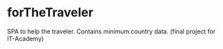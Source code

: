 # forTheTraveler
SPA to help the traveler. Contains minimum country data. (final project for IT-Academy)
